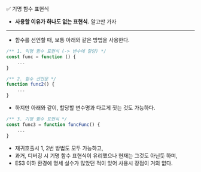 ✅ 기명 함수 표현식
* <b>사용할 이유가 하나도 없는 표현식.</b> 알고만 가자
<hr />

* 함수를 선언할 때, 보통 아래와 같은 방법을 사용한다.
```javascript
/** 1. 익명 함수 표현식 (-> 변수에 할당) */
const func = function () {
    ...
}

/** 2. 함수 선언문 */
function func2() {
    ...
}
```
* 하지만 아래와 같이, 할당할 변수명과 다르게 짓는 것도 가능하다.
```javascript
/** 3. 기명 함수 표현식 */
const func3 = function funcFunc() {
    ...
}
```
* 재귀호출시 1, 2번 방법도 모두 가능하고,
* 과거, 디버깅 시 기명 함수 표현식이 유리했으나 현재는 그것도 아닌듯 하며,
* ES3 이하 환경에 명세 실수가 많았던 적이 있어 사용시 장점이 거의 없다.
